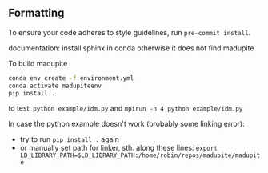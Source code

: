 ## Formatting
To ensure your code adheres to style guidelines, run ```pre-commit install```.

documentation: install sphinx in conda otherwise it does not find madupite

To build madupite
```bash
conda env create -f environment.yml
conda activate madupiteenv
pip install .
```

to test: `python example/idm.py` and `mpirun -n 4 python example/idm.py`


In case the python example doesn't work (probably some linking error):
* try to run `pip install .` again
* or manually set path for linker, sth. along these lines: `export LD_LIBRARY_PATH=$LD_LIBRARY_PATH:/home/robin/repos/madupite/madupite`
